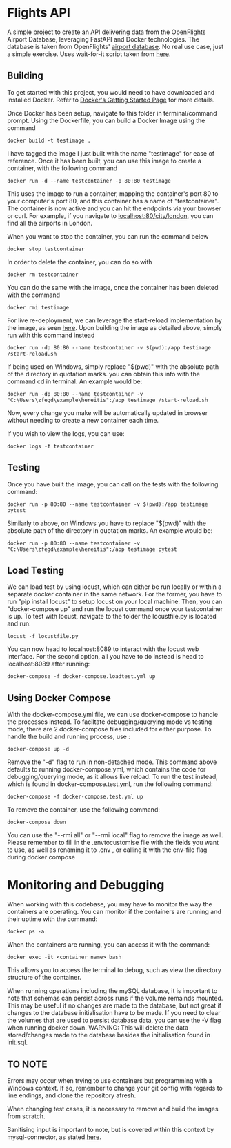 # Flights API
A simple project to create an API delivering data from the OpenFlights Airport Database, leveraging FastAPI and Docker technologies. The database is taken from OpenFlights' [airport database](https://raw.githubusercontent.com/jpatokal/openflights/master/data/airports.dat). No real use case, just a simple exercise. Uses wait-for-it script taken from [here](https://github.com/vishnubob/wait-for-it).

## Building
To get started with this project, you would need to have downloaded and installed Docker. Refer to [Docker's Getting Started Page](https://docs.docker.com/get-started/) for more details.  

Once Docker has been setup, navigate to this folder in terminal/command prompt. Using the Dockerfile, you can build a Docker Image using the command

```
docker build -t testimage .
```

I have tagged the image I just built with the name "testimage" for ease of reference. Once it has been built, you can use this image to create a container, with the following command

```
docker run -d --name testcontainer -p 80:80 testimage
```

This uses the image to run a container, mapping the container's port 80 to your computer's port 80, and this container has a name of "testcontainer". The container is now active and you can hit the endpoints via your browser or curl. For example, if you navigate to [localhost:80/city/london](localhost:80/city/london), you can find all the airports in London.  

When you want to stop the container, you can run the command below

```
docker stop testcontainer
```

In order to delete the container, you can do so with

```
docker rm testcontainer
```

You can do the same with the image, once the container has been deleted with the command

```
docker rmi testimage
```

For live re-deployment, we can leverage the start-reload implementation by the image, as seen [here](https://github.com/tiangolo/uvicorn-gunicorn-docker#development-live-reload). Upon building the image as detailed above, simply run with this command instead

```
docker run -dp 80:80 --name testcontainer -v $(pwd):/app testimage /start-reload.sh
```

If being used on Windows, simply replace "$(pwd)" with the absolute path of the directory in quotation marks. you can obtain this info with the command cd in terminal.
An example would be:

```
docker run -dp 80:80 --name testcontainer -v "C:\Users\zfegd\example\hereitis":/app testimage /start-reload.sh
```

Now, every change you make will be automatically updated in browser without needing to create a new container each time.  

If you wish to view the logs, you can use:

```
docker logs -f testcontainer
```

## Testing

Once you have built the image, you can call on the tests with the following command:

```
docker run -p 80:80 --name testcontainer -v $(pwd):/app testimage pytest
```

Similarly to above, on Windows you have to replace "$(pwd)" with the absolute path of the directory in quotation marks. An example would be:

```
docker run -p 80:80 --name testcontainer -v "C:\Users\zfegd\example\hereitis":/app testimage pytest
```

## Load Testing

We can load test by using locust, which can either be run locally or within a separate docker container in the same network. For the former, you have to run "pip install locust" to setup locust on your local machine. Then, you can "docker-compose up" and run the locust command once your testcontainer is up. To test with locust, navigate to the folder the locustfile.py is located and run:

```
locust -f locustfile.py
```

You can now head to localhost:8089 to interact with the locust web interface. For the second option, all you have to do instead is head to localhost:8089 after running:

```
docker-compose -f docker-compose.loadtest.yml up
```

## Using Docker Compose

With the docker-compose.yml file, we can use docker-compose to handle the processes instead. To faciltate debugging/querying mode vs testing mode, there are 2 docker-compose files included for either purpose. To handle the build and running process, use :

```
docker-compose up -d
```

Remove the "-d" flag to run in non-detached mode. This command above defaults to running docker-compose.yml, which contains the code for debugging/querying mode, as it allows live reload. To run the test instead, which is found in docker-compose.test.yml, run the following command:

```
docker-compose -f docker-compose.test.yml up
```

To remove the container, use the following command:

```
docker-compose down
```

You can use the "--rmi all" or "--rmi local" flag to remove the image as well.
Please remember to fill in the .envtocustomise file with the fields you want to use, as well as renaming it to .env , or calling it with the env-file flag during docker compose

# Monitoring and Debugging

When working with this codebase, you may have to monitor the way the containers are operating. You can monitor if the containers are running and their uptime with the command:

```
docker ps -a
```

When the containers are running, you can access it with the command:

```
docker exec -it <container name> bash
```

This allows you to access the terminal to debug, such as view the directory structure of the container.

When running operations including the mySQL database, it is important to note that schemas can persist across runs if the volume remainds mounted. This may be useful if no changes are made to the database, but not great if changes to the database initialisation have to be made. If you need to clear the volumes that are used to persist database data, you can use the -V flag when running docker down. WARNING: This will delete the data stored/changes made to the database besides the initialisation found in init.sql.

## TO NOTE 

Errors may occur when trying to use containers but programming with a Windows context. If so, remember to change your git config with regards to line endings, and clone the repository afresh.

When changing test cases, it is necessary to remove and build the images from scratch.

Sanitising input is important to note, but is covered within this context by mysql-connector, as stated [here](https://stackoverflow.com/questions/7540803/escaping-strings-with-python-mysql-connector).
